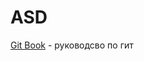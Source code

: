 # ASD

[Git Book]:https://github.com/Astolfen/ASD/blob/main/progit.pdf

[Git Book] - руководсво по гит
